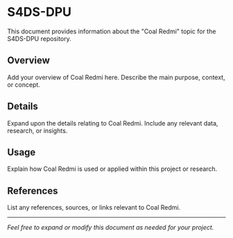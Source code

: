 # S4DS-DPU
This document provides information about the "Coal Redmi" topic for the S4DS-DPU repository.

## Overview

Add your overview of Coal Redmi here. Describe the main purpose, context, or concept.

## Details

Expand upon the details relating to Coal Redmi. Include any relevant data, research, or insights.

## Usage

Explain how Coal Redmi is used or applied within this project or research.

## References

List any references, sources, or links relevant to Coal Redmi.

---

*Feel free to expand or modify this document as needed for your project.*
